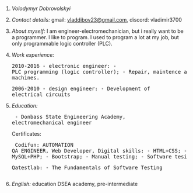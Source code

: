 1. <em>Volodymyr Dobrovolskyi</em>
2. <em>Contact details:</em> gmail: vladdibov23@gmail.com, discord: vladimir3700
3. <em>About myself:</em> I am engineer-electromechanician, but i really want to be a programmer. I like to program. I used to program a lot at my job, but only programmable
                 logic controller (PLC).
4. <em>Work experience:</em> <pre>2010-2016 - electronic engineer:
                                     - PLC  programming (logic controller);
                                     - Repair, maintence and setup of cnc machines.</pre>
                    <pre>2006-2010 - design engineer:
                                     - Development of electrical circuits</pre>
5. <em>Education:</em>       <pre> - Donbass State Engineering Academy, electromechanical engineer</pre>
               Certificates: <pre> Codifun:
                                   AUTOMATION QA ENGINEER, Web Developer, Digital skills:
                                   - HTML+CSS; 
                                   - JAVASCRIPT; 
                                   - MySQL+PHP; 
                                   - Bootstrap; 
                                   - Manual testing; 
                                   - Software tesing </pre>
                             <pre> Qatestlab:
                                   - The Fundamentals of Software Testing

6. <em>English:</em> education DSEA academy, pre-intermediate



                    

